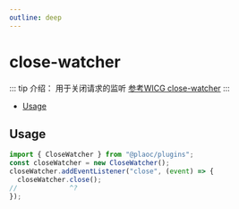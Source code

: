 ```yaml
---
outline: deep
---
```


# close-watcher

::: tip 介绍：
用于关闭请求的监听 [参考WICG close-watcher](https://github.com/WICG/close-watcher)
:::

- [Usage](#usage)

## Usage

```ts twoslash
import { CloseWatcher } from "@plaoc/plugins";
const closeWatcher = new CloseWatcher();
closeWatcher.addEventListener("close", (event) => {
  closeWatcher.close();
//             ^?
});
```
